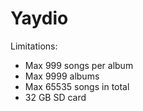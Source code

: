 # Yaydio

Limitations:
- Max 999 songs per album
- Max 9999 albums
- Max 65535 songs in total
- 32 GB SD card